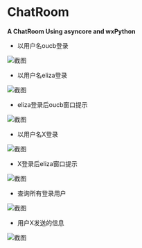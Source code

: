 # ChatRoom
**A ChatRoom Using asyncore and wxPython**

* 以用户名oucb登录

![截图](https://ooo.0o0.ooo/2016/03/18/56ebfc77cbe7d.png)

* 以用户名eliza登录

![截图](https://ooo.0o0.ooo/2016/03/18/56ebfc78ebd93.png)

* eliza登录后oucb窗口提示

![截图](https://ooo.0o0.ooo/2016/03/18/56ebfc787debe.png)

* 以用户名X登录

![截图](https://ooo.0o0.ooo/2016/03/18/56ebfc7b6f1ec.png)

* X登录后eliza窗口提示

![截图](https://ooo.0o0.ooo/2016/03/18/56ebfc78e12e7.png)

* 查询所有登录用户

![截图](https://ooo.0o0.ooo/2016/03/18/56ebfc79283a5.png)

* 用户X发送的信息

![截图](https://ooo.0o0.ooo/2016/03/18/56ebfc7b28170.png)



